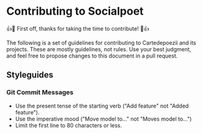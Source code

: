 # Contributing to Socialpoet

:+1::tada: First off, thanks for taking the time to contribute! :tada::+1:

The following is a set of guidelines for contributing to Cartedepoezii and its projects. These are mostly guidelines, not rules. Use your best judgment, and feel free to propose changes to this document in a pull request.

## Styleguides

### Git Commit Messages

+ Use the present tense of the starting verb ("Add feature" not "Added feature").
+ Use the imperative mood ("Move model to..." not "Moves model to...")
+ Limit the first line to 80 characters or less.
